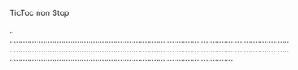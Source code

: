 TicToc non Stop

..
...........................................................................................................................................................................................................................................................................................................................................................